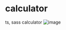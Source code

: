 # calculator
ts, sass calculator
![image](https://user-images.githubusercontent.com/39899731/85761953-37387380-b74e-11ea-9426-af03f834b98a.png)
